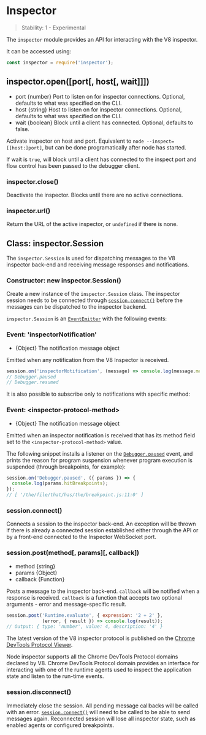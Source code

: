 # Inspector

<!--introduced_in=v8.0.0-->

> Stability: 1 - Experimental

The `inspector` module provides an API for interacting with the V8 inspector.

It can be accessed using:

```js
const inspector = require('inspector');
```

## inspector.open([port[, host[, wait]]])

* port {number} Port to listen on for inspector connections. Optional,
  defaults to what was specified on the CLI.
* host {string} Host to listen on for inspector connections. Optional,
  defaults to what was specified on the CLI.
* wait {boolean} Block until a client has connected. Optional, defaults
  to false.

Activate inspector on host and port. Equivalent to `node
--inspect=[[host:]port]`, but can be done programatically after node has
started.

If wait is `true`, will block until a client has connected to the inspect port
and flow control has been passed to the debugger client.

### inspector.close()

Deactivate the inspector. Blocks until there are no active connections.

### inspector.url()

Return the URL of the active inspector, or `undefined` if there is none.

## Class: inspector.Session

The `inspector.Session` is used for dispatching messages to the V8 inspector
back-end and receiving message responses and notifications.

### Constructor: new inspector.Session()
<!-- YAML
added: v8.0.0
-->

Create a new instance of the `inspector.Session` class. The inspector session
needs to be connected through [`session.connect()`][] before the messages
can be dispatched to the inspector backend.

`inspector.Session` is an [`EventEmitter`][] with the following events:

### Event: 'inspectorNotification'
<!-- YAML
added: v8.0.0
-->

* {Object} The notification message object

Emitted when any notification from the V8 Inspector is received.

```js
session.on('inspectorNotification', (message) => console.log(message.method));
// Debugger.paused
// Debugger.resumed
```

It is also possible to subscribe only to notifications with specific method:

### Event: &lt;inspector-protocol-method&gt;
<!-- YAML
added: v8.0.0
-->

* {Object} The notification message object

Emitted when an inspector notification is received that has its method field set
to the `<inspector-protocol-method>` value.

The following snippet installs a listener on the [`Debugger.paused`][]
event, and prints the reason for program suspension whenever program
execution is suspended (through breakpoints, for example):

```js
session.on('Debugger.paused', ({ params }) => {
  console.log(params.hitBreakpoints);
});
// [ '/the/file/that/has/the/breakpoint.js:11:0' ]
```

### session.connect()
<!-- YAML
added: v8.0.0
-->

Connects a session to the inspector back-end. An exception will be thrown
if there is already a connected session established either through the API or by
a front-end connected to the Inspector WebSocket port.

### session.post(method[, params][, callback])
<!-- YAML
added: v8.0.0
-->

* method {string}
* params {Object}
* callback {Function}

Posts a message to the inspector back-end. `callback` will be notified when
a response is received. `callback` is a function that accepts two optional
arguments - error and message-specific result.

```js
session.post('Runtime.evaluate', { expression: '2 + 2' },
             (error, { result }) => console.log(result));
// Output: { type: 'number', value: 4, description: '4' }
```

The latest version of the V8 inspector protocol is published on the
[Chrome DevTools Protocol Viewer][].

Node inspector supports all the Chrome DevTools Protocol domains declared
by V8. Chrome DevTools Protocol domain provides an interface for interacting
with one of the runtime agents used to inspect the application state and listen
to the run-time events.

### session.disconnect()
<!-- YAML
added: v8.0.0
-->

Immediately close the session. All pending message callbacks will be called
with an error. [`session.connect()`] will need to be called to be able to send
messages again. Reconnected session will lose all inspector state, such as
enabled agents or configured breakpoints.


[`session.connect()`]: #inspector_session_connect
[`Debugger.paused`]: https://chromedevtools.github.io/devtools-protocol/v8/Debugger/#event-paused
[`EventEmitter`]: events.html#events_class_eventemitter
[Chrome DevTools Protocol Viewer]: https://chromedevtools.github.io/devtools-protocol/v8/
